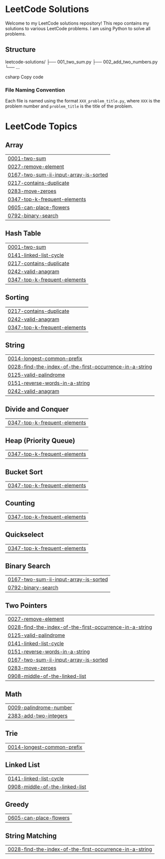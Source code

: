 # LeetCode Solutions

Welcome to my LeetCode solutions repository! This repo contains my solutions to various LeetCode problems. I am using Python to solve all problems.

## Structure

leetcode-solutions/ ├── 001_two_sum.py ├── 002_add_two_numbers.py └── ...

csharp
Copy code

### File Naming Convention
Each file is named using the format `XXX_problem_title.py`, where `XXX` is the problem number and `problem_title` is the title of the problem.



<!---LeetCode Topics Start-->
# LeetCode Topics
## Array
|  |
| ------- |
| [0001-two-sum](https://github.com/JosephL17/Leetcode/tree/master/0001-two-sum) |
| [0027-remove-element](https://github.com/JosephL17/Leetcode/tree/master/0027-remove-element) |
| [0167-two-sum-ii-input-array-is-sorted](https://github.com/JosephL17/Leetcode/tree/master/0167-two-sum-ii-input-array-is-sorted) |
| [0217-contains-duplicate](https://github.com/JosephL17/Leetcode/tree/master/0217-contains-duplicate) |
| [0283-move-zeroes](https://github.com/JosephL17/Leetcode/tree/master/0283-move-zeroes) |
| [0347-top-k-frequent-elements](https://github.com/JosephL17/Leetcode/tree/master/0347-top-k-frequent-elements) |
| [0605-can-place-flowers](https://github.com/JosephL17/Leetcode/tree/master/0605-can-place-flowers) |
| [0792-binary-search](https://github.com/JosephL17/Leetcode/tree/master/0792-binary-search) |
## Hash Table
|  |
| ------- |
| [0001-two-sum](https://github.com/JosephL17/Leetcode/tree/master/0001-two-sum) |
| [0141-linked-list-cycle](https://github.com/JosephL17/Leetcode/tree/master/0141-linked-list-cycle) |
| [0217-contains-duplicate](https://github.com/JosephL17/Leetcode/tree/master/0217-contains-duplicate) |
| [0242-valid-anagram](https://github.com/JosephL17/Leetcode/tree/master/0242-valid-anagram) |
| [0347-top-k-frequent-elements](https://github.com/JosephL17/Leetcode/tree/master/0347-top-k-frequent-elements) |
## Sorting
|  |
| ------- |
| [0217-contains-duplicate](https://github.com/JosephL17/Leetcode/tree/master/0217-contains-duplicate) |
| [0242-valid-anagram](https://github.com/JosephL17/Leetcode/tree/master/0242-valid-anagram) |
| [0347-top-k-frequent-elements](https://github.com/JosephL17/Leetcode/tree/master/0347-top-k-frequent-elements) |
## String
|  |
| ------- |
| [0014-longest-common-prefix](https://github.com/JosephL17/Leetcode/tree/master/0014-longest-common-prefix) |
| [0028-find-the-index-of-the-first-occurrence-in-a-string](https://github.com/JosephL17/Leetcode/tree/master/0028-find-the-index-of-the-first-occurrence-in-a-string) |
| [0125-valid-palindrome](https://github.com/JosephL17/Leetcode/tree/master/0125-valid-palindrome) |
| [0151-reverse-words-in-a-string](https://github.com/JosephL17/Leetcode/tree/master/0151-reverse-words-in-a-string) |
| [0242-valid-anagram](https://github.com/JosephL17/Leetcode/tree/master/0242-valid-anagram) |
## Divide and Conquer
|  |
| ------- |
| [0347-top-k-frequent-elements](https://github.com/JosephL17/Leetcode/tree/master/0347-top-k-frequent-elements) |
## Heap (Priority Queue)
|  |
| ------- |
| [0347-top-k-frequent-elements](https://github.com/JosephL17/Leetcode/tree/master/0347-top-k-frequent-elements) |
## Bucket Sort
|  |
| ------- |
| [0347-top-k-frequent-elements](https://github.com/JosephL17/Leetcode/tree/master/0347-top-k-frequent-elements) |
## Counting
|  |
| ------- |
| [0347-top-k-frequent-elements](https://github.com/JosephL17/Leetcode/tree/master/0347-top-k-frequent-elements) |
## Quickselect
|  |
| ------- |
| [0347-top-k-frequent-elements](https://github.com/JosephL17/Leetcode/tree/master/0347-top-k-frequent-elements) |
## Binary Search
|  |
| ------- |
| [0167-two-sum-ii-input-array-is-sorted](https://github.com/JosephL17/Leetcode/tree/master/0167-two-sum-ii-input-array-is-sorted) |
| [0792-binary-search](https://github.com/JosephL17/Leetcode/tree/master/0792-binary-search) |
## Two Pointers
|  |
| ------- |
| [0027-remove-element](https://github.com/JosephL17/Leetcode/tree/master/0027-remove-element) |
| [0028-find-the-index-of-the-first-occurrence-in-a-string](https://github.com/JosephL17/Leetcode/tree/master/0028-find-the-index-of-the-first-occurrence-in-a-string) |
| [0125-valid-palindrome](https://github.com/JosephL17/Leetcode/tree/master/0125-valid-palindrome) |
| [0141-linked-list-cycle](https://github.com/JosephL17/Leetcode/tree/master/0141-linked-list-cycle) |
| [0151-reverse-words-in-a-string](https://github.com/JosephL17/Leetcode/tree/master/0151-reverse-words-in-a-string) |
| [0167-two-sum-ii-input-array-is-sorted](https://github.com/JosephL17/Leetcode/tree/master/0167-two-sum-ii-input-array-is-sorted) |
| [0283-move-zeroes](https://github.com/JosephL17/Leetcode/tree/master/0283-move-zeroes) |
| [0908-middle-of-the-linked-list](https://github.com/JosephL17/Leetcode/tree/master/0908-middle-of-the-linked-list) |
## Math
|  |
| ------- |
| [0009-palindrome-number](https://github.com/JosephL17/Leetcode/tree/master/0009-palindrome-number) |
| [2383-add-two-integers](https://github.com/JosephL17/Leetcode/tree/master/2383-add-two-integers) |
## Trie
|  |
| ------- |
| [0014-longest-common-prefix](https://github.com/JosephL17/Leetcode/tree/master/0014-longest-common-prefix) |
## Linked List
|  |
| ------- |
| [0141-linked-list-cycle](https://github.com/JosephL17/Leetcode/tree/master/0141-linked-list-cycle) |
| [0908-middle-of-the-linked-list](https://github.com/JosephL17/Leetcode/tree/master/0908-middle-of-the-linked-list) |
## Greedy
|  |
| ------- |
| [0605-can-place-flowers](https://github.com/JosephL17/Leetcode/tree/master/0605-can-place-flowers) |
## String Matching
|  |
| ------- |
| [0028-find-the-index-of-the-first-occurrence-in-a-string](https://github.com/JosephL17/Leetcode/tree/master/0028-find-the-index-of-the-first-occurrence-in-a-string) |
<!---LeetCode Topics End-->